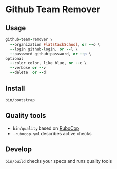 # Github Team Remover

## Usage

```ruby
github-team-remover \
  --organization FlatstackSchool, or --o \
  --login github-login, or --l \
  --password github-password, or --p \
optional
  --color color, like blue, or --c \
  --verbose or --v
  --delete  or --d
```

## Install

```bash
bin/bootstrap
```

## Quality tools

* `bin/quality` based on [RuboCop](https://github.com/bbatsov/rubocop)
* `.rubocop.yml` describes active checks

## Develop

`bin/build` checks your specs and runs quality tools
